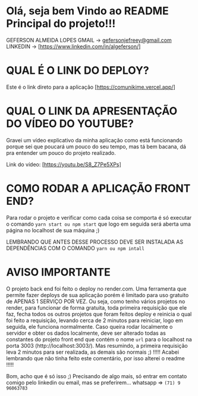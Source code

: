 # Olá, seja bem Vindo ao README Principal do projeto!!!
GEFERSON ALMEIDA LOPES
GMAIL -> gefersonjefreey@gmail.com
LINKEDIN -> [https://www.linkedin.com/in/algeferson/]

# QUAL É O LINK DO DEPLOY?

Este é o link direto para a aplicação [https://comunikime.vercel.app/]

# QUAL O LINK DA APRESENTAÇÃO DO VÍDEO DO YOUTUBE?

Gravei um vídeo explicativo da minha aplicação como está funcionando porque sei que poucará um pouco do seu tempo,
mas tá bem bacana, dá pra entender um pouco do projeto realizado.

Link do vídeo: [https://youtu.be/S8_Z7Pe5XPs]

# COMO RODAR A APLICAÇÃO FRONT END? 

Para rodar o projeto e verificar como cada coisa se comporta é só executar o comando `yarn start ou npm start` que logo em seguida será aberta uma página no localhost de sua máquina ;)

LEMBRANDO QUE ANTES DESSE PROCESSO DEVE SER INSTALADA AS DEPENDÊNCIAS 
COM O COMANDO `yarn ou npm intall`

# AVISO IMPORTANTE

  O projeto back end foi feito o deploy no render.com. Uma ferramenta que permite fazer deploys de sua aplicação
  porém é limitado para uso gratuito de APENAS 1 SERVIÇO POR VEZ. Ou seja, como tenho vários projetos no render,
  para funcionar de forma gratuita, toda primeira requisição que ele faz, fecha todos os outros projetos que foram feitos deploy
  e reinicia o qual foi feito a requisição, levando cerca de 2 minutos para reiniciar, logo em seguida, ele funciona normalmente.
  Caso queira rodar localmente o servidor e obter os dados localmente, deve ser alterado todas as constantes do projeto front end que contém o nome `url`
  para o localhost na porta 3003 (http://localhost:3003/).
  Mas resumindo, a primeira requisição leva 2 minutos para ser realizada, as demais são normais ;)
  !!!!! Acabei lembrando que não tinha feito este comentário, por isso alterei o readme !!!!!

Bom, acho que é só isso ;)
Precisando de algo mais, só entrar em contato comigo pelo linkedin ou email, mas se preferirem... whatsapp => `(71) 9 96063783`
